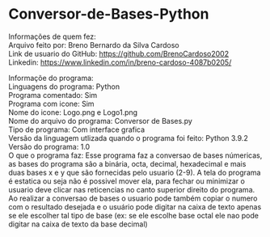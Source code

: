# Conversor-de-Bases-Python  
Informações de quem fez:  
  Arquivo feito por: Breno Bernardo da Silva Cardoso  
  Link de usuario do GitHub: https://github.com/BrenoCardoso2002  
  Linkedin: https://www.linkedin.com/in/breno-cardoso-4087b0205/  

Informaçõe do programa:  
  Linguagens do programa: Python  
  Programa comentado: Sim  
  Programa com icone: Sim  
  Nome do icone: Logo.png e Logo1.png  
  Nome do arquivo do programa: Conversor de Bases.py  
  Tipo de programa: Com interface grafica  
  Versão da linguagem utlizada quando o programa foi feito: Python 3.9.2  
  Versão do programa: 1.0  
  O que o programa faz: Esse programa faz a conversao de bases númericas, as bases do programa são a binária, octa, decimal, hexadecimal e mais duas bases x e y que são fornecidas pelo usuario (2-9). A tela do programa é estatica ou seja não é possivel mover ela, para fechar ou minimizar o usuario deve clicar nas reticencias no canto superior direito do programa. Ao realizar a conversao de bases o usuario pode também copiar o numero com o resultado desejada e o usuário pode digitar na caixa de texto apenas se ele escolher tal tipo de base (ex: se ele escolhe base octal ele nao pode digitar na caixa de texto da base decimal)  
